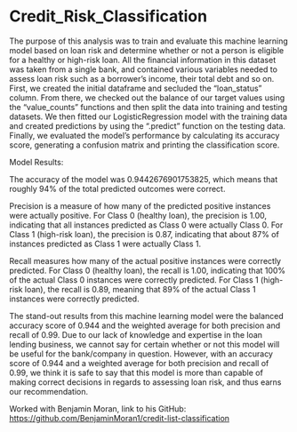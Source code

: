 # Credit_Risk_Classification

The purpose of this analysis was to train and evaluate this machine learning model based on loan risk and determine whether or not a person is eligible for a healthy or high-risk loan. All the financial information in this dataset was taken from a single bank, and contained various variables needed to assess loan risk such as a borrower’s income, their total debt and so on. First, we created the initial dataframe and secluded the “loan_status” column. From there, we checked out the balance of our target values using the “value_counts” functions and then split the data into training and testing datasets. We then fitted our LogisticRegression model with the training data and created predictions by using the “.predict” function on the testing data. Finally, we evaluated the model’s performance by calculating its accuracy score, generating a confusion matrix and printing the classification score. 

Model Results:

The accuracy of the model was 0.9442676901753825, which means that roughly 94% of the total predicted outcomes were correct.

Precision is a measure of how many of the predicted positive instances were actually positive. For Class 0 (healthy loan), the precision is 1.00, indicating that all instances predicted as Class 0 were actually Class 0. For Class 1 (high-risk loan), the precision is 0.87, indicating that about 87% of instances predicted as Class 1 were actually Class 1.

Recall measures how many of the actual positive instances were correctly predicted. For Class 0 (healthy loan), the recall is 1.00, indicating that 100% of the actual Class 0 instances were correctly predicted. For Class 1 (high-risk loan), the recall is 0.89, meaning that 89% of the actual Class 1 instances were correctly predicted.

The stand-out results from this machine learning model were the balanced accuracy score of 0.944 and the weighted average for both precision and recall of 0.99. Due to our lack of knowledge and expertise in the loan lending business, we cannot say for certain whether or not this model will be useful for the bank/company in question. However, with an accuracy score of 0.944 and a weighted average for both precision and recall of 0.99, we think it is safe to say that this model is more than capable of making correct decisions in regards to assessing loan risk, and thus earns our recommendation. 

Worked with Benjamin Moran, link to his GitHub: https://github.com/BenjaminMoran1/credit-list-classification
